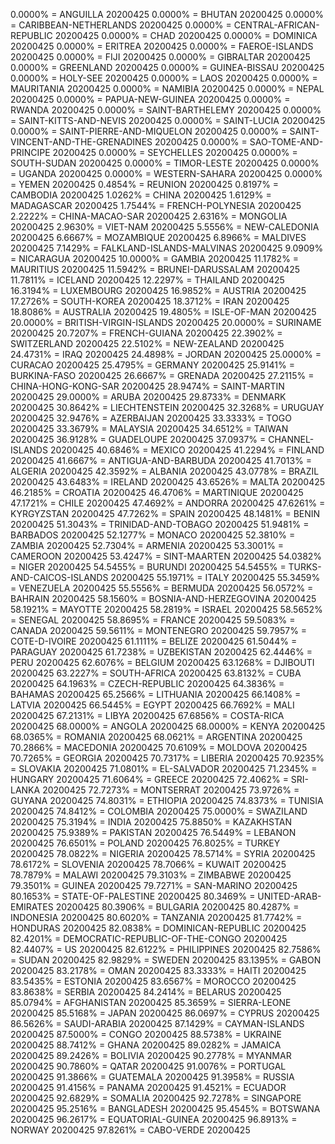 0.0000% = ANGUILLA 20200425 
0.0000% = BHUTAN 20200425 
0.0000% = CARIBBEAN-NETHERLANDS 20200425 
0.0000% = CENTRAL-AFRICAN-REPUBLIC 20200425 
0.0000% = CHAD 20200425 
0.0000% = DOMINICA 20200425 
0.0000% = ERITREA 20200425 
0.0000% = FAEROE-ISLANDS 20200425 
0.0000% = FIJI 20200425 
0.0000% = GIBRALTAR 20200425 
0.0000% = GREENLAND 20200425 
0.0000% = GUINEA-BISSAU 20200425 
0.0000% = HOLY-SEE 20200425 
0.0000% = LAOS 20200425 
0.0000% = MAURITANIA 20200425 
0.0000% = NAMIBIA 20200425 
0.0000% = NEPAL 20200425 
0.0000% = PAPUA-NEW-GUINEA 20200425 
0.0000% = RWANDA 20200425 
0.0000% = SAINT-BARTHELEMY 20200425 
0.0000% = SAINT-KITTS-AND-NEVIS 20200425 
0.0000% = SAINT-LUCIA 20200425 
0.0000% = SAINT-PIERRE-AND-MIQUELON 20200425 
0.0000% = SAINT-VINCENT-AND-THE-GRENADINES 20200425 
0.0000% = SAO-TOME-AND-PRINCIPE 20200425 
0.0000% = SEYCHELLES 20200425 
0.0000% = SOUTH-SUDAN 20200425 
0.0000% = TIMOR-LESTE 20200425 
0.0000% = UGANDA 20200425 
0.0000% = WESTERN-SAHARA 20200425 
0.0000% = YEMEN 20200425 
0.4854% = REUNION 20200425 
0.8197% = CAMBODIA 20200425 
1.0262% = CHINA 20200425 
1.6129% = MADAGASCAR 20200425 
1.7544% = FRENCH-POLYNESIA 20200425 
2.2222% = CHINA-MACAO-SAR 20200425 
2.6316% = MONGOLIA 20200425 
2.9630% = VIET-NAM 20200425 
5.5556% = NEW-CALEDONIA 20200425 
6.6667% = MOZAMBIQUE 20200425 
6.8966% = MALDIVES 20200425 
7.1429% = FALKLAND-ISLANDS-MALVINAS 20200425 
9.0909% = NICARAGUA 20200425 
10.0000% = GAMBIA 20200425 
11.1782% = MAURITIUS 20200425 
11.5942% = BRUNEI-DARUSSALAM 20200425 
11.7811% = ICELAND 20200425 
12.2297% = THAILAND 20200425 
16.3194% = LUXEMBOURG 20200425 
16.9852% = AUSTRIA 20200425 
17.2726% = SOUTH-KOREA 20200425 
18.3712% = IRAN 20200425 
18.8086% = AUSTRALIA 20200425 
19.4805% = ISLE-OF-MAN 20200425 
20.0000% = BRITISH-VIRGIN-ISLANDS 20200425 
20.0000% = SURINAME 20200425 
20.7207% = FRENCH-GUIANA 20200425 
22.3902% = SWITZERLAND 20200425 
22.5102% = NEW-ZEALAND 20200425 
24.4731% = IRAQ 20200425 
24.4898% = JORDAN 20200425 
25.0000% = CURACAO 20200425 
25.4795% = GERMANY 20200425 
25.9141% = BURKINA-FASO 20200425 
26.6667% = GRENADA 20200425 
27.2115% = CHINA-HONG-KONG-SAR 20200425 
28.9474% = SAINT-MARTIN 20200425 
29.0000% = ARUBA 20200425 
29.8733% = DENMARK 20200425 
30.8642% = LIECHTENSTEIN 20200425 
32.3268% = URUGUAY 20200425 
32.9476% = AZERBAIJAN 20200425 
33.3333% = TOGO 20200425 
33.3679% = MALAYSIA 20200425 
34.6512% = TAIWAN 20200425 
36.9128% = GUADELOUPE 20200425 
37.0937% = CHANNEL-ISLANDS 20200425 
40.6846% = MEXICO 20200425 
41.2294% = FINLAND 20200425 
41.6667% = ANTIGUA-AND-BARBUDA 20200425 
41.7013% = ALGERIA 20200425 
42.3592% = ALBANIA 20200425 
43.0778% = BRAZIL 20200425 
43.6483% = IRELAND 20200425 
43.6526% = MALTA 20200425 
46.2185% = CROATIA 20200425 
46.4706% = MARTINIQUE 20200425 
47.1721% = CHILE 20200425 
47.4692% = ANDORRA 20200425 
47.6261% = KYRGYZSTAN 20200425 
47.7262% = SPAIN 20200425 
48.1481% = BENIN 20200425 
51.3043% = TRINIDAD-AND-TOBAGO 20200425 
51.9481% = BARBADOS 20200425 
52.1277% = MONACO 20200425 
52.3810% = ZAMBIA 20200425 
52.7304% = ARMENIA 20200425 
53.3001% = CAMEROON 20200425 
53.4247% = SINT-MAARTEN 20200425 
54.0382% = NIGER 20200425 
54.5455% = BURUNDI 20200425 
54.5455% = TURKS-AND-CAICOS-ISLANDS 20200425 
55.1971% = ITALY 20200425 
55.3459% = VENEZUELA 20200425 
55.5556% = BERMUDA 20200425 
56.0572% = BAHRAIN 20200425 
58.1560% = BOSNIA-AND-HERZEGOVINA 20200425 
58.1921% = MAYOTTE 20200425 
58.2819% = ISRAEL 20200425 
58.5652% = SENEGAL 20200425 
58.8695% = FRANCE 20200425 
59.5083% = CANADA 20200425 
59.5611% = MONTENEGRO 20200425 
59.7957% = COTE-D-IVOIRE 20200425 
61.1111% = BELIZE 20200425 
61.5044% = PARAGUAY 20200425 
61.7238% = UZBEKISTAN 20200425 
62.4446% = PERU 20200425 
62.6076% = BELGIUM 20200425 
63.1268% = DJIBOUTI 20200425 
63.2227% = SOUTH-AFRICA 20200425 
63.8132% = CUBA 20200425 
64.1963% = CZECH-REPUBLIC 20200425 
64.3836% = BAHAMAS 20200425 
65.2566% = LITHUANIA 20200425 
66.1408% = LATVIA 20200425 
66.5445% = EGYPT 20200425 
66.7692% = MALI 20200425 
67.2131% = LIBYA 20200425 
67.6856% = COSTA-RICA 20200425 
68.0000% = ANGOLA 20200425 
68.0000% = KENYA 20200425 
68.0365% = ROMANIA 20200425 
68.0621% = ARGENTINA 20200425 
70.2866% = MACEDONIA 20200425 
70.6109% = MOLDOVA 20200425 
70.7265% = GEORGIA 20200425 
70.7317% = LIBERIA 20200425 
70.9235% = SLOVAKIA 20200425 
71.0801% = EL-SALVADOR 20200425 
71.2345% = HUNGARY 20200425 
71.6064% = GREECE 20200425 
72.4062% = SRI-LANKA 20200425 
72.7273% = MONTSERRAT 20200425 
73.9726% = GUYANA 20200425 
74.8031% = ETHIOPIA 20200425 
74.8373% = TUNISIA 20200425 
74.8412% = COLOMBIA 20200425 
75.0000% = SWAZILAND 20200425 
75.3194% = INDIA 20200425 
75.8850% = KAZAKHSTAN 20200425 
75.9389% = PAKISTAN 20200425 
76.5449% = LEBANON 20200425 
76.6501% = POLAND 20200425 
76.8025% = TURKEY 20200425 
78.0822% = NIGERIA 20200425 
78.5714% = SYRIA 20200425 
78.6172% = SLOVENIA 20200425 
78.7066% = KUWAIT 20200425 
78.7879% = MALAWI 20200425 
79.3103% = ZIMBABWE 20200425 
79.3501% = GUINEA 20200425 
79.7271% = SAN-MARINO 20200425 
80.1653% = STATE-OF-PALESTINE 20200425 
80.3469% = UNITED-ARAB-EMIRATES 20200425 
80.3906% = BULGARIA 20200425 
80.4287% = INDONESIA 20200425 
80.6020% = TANZANIA 20200425 
81.7742% = HONDURAS 20200425 
82.0838% = DOMINICAN-REPUBLIC 20200425 
82.4201% = DEMOCRATIC-REPUBLIC-OF-THE-CONGO 20200425 
82.4407% = US 20200425 
82.6122% = PHILIPPINES 20200425 
82.7586% = SUDAN 20200425 
82.9829% = SWEDEN 20200425 
83.1395% = GABON 20200425 
83.2178% = OMAN 20200425 
83.3333% = HAITI 20200425 
83.5435% = ESTONIA 20200425 
83.6567% = MOROCCO 20200425 
83.8638% = SERBIA 20200425 
84.2414% = BELARUS 20200425 
85.0794% = AFGHANISTAN 20200425 
85.3659% = SIERRA-LEONE 20200425 
85.5168% = JAPAN 20200425 
86.0697% = CYPRUS 20200425 
86.5626% = SAUDI-ARABIA 20200425 
87.1429% = CAYMAN-ISLANDS 20200425 
87.5000% = CONGO 20200425 
88.5738% = UKRAINE 20200425 
88.7412% = GHANA 20200425 
89.0282% = JAMAICA 20200425 
89.2426% = BOLIVIA 20200425 
90.2778% = MYANMAR 20200425 
90.7860% = QATAR 20200425 
91.0076% = PORTUGAL 20200425 
91.3866% = GUATEMALA 20200425 
91.3958% = RUSSIA 20200425 
91.4156% = PANAMA 20200425 
91.4521% = ECUADOR 20200425 
92.6829% = SOMALIA 20200425 
92.7278% = SINGAPORE 20200425 
95.2516% = BANGLADESH 20200425 
95.4545% = BOTSWANA 20200425 
96.2617% = EQUATORIAL-GUINEA 20200425 
96.8913% = NORWAY 20200425 
97.8261% = CABO-VERDE 20200425 
